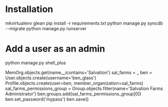 # Installation

mkvirtualenv glean
pip install -r requirements.txt
python manage.py syncdb --migrate
python manage.py runserver

# Add a user as an admin

python manage.py shell_plus

MemOrg.objects.get(name__icontains='Salvation')
sal_farms = _
ben = User.objects.create(username='ben_glass')
Profile.objects.create(user=ben, member_organization=sal_farms)
sal_farms_permissions_group = Group.objects.filter(name='Salvation Farms Administrator')
ben.groups.add(sal_farms_permissions_group[0])
ben.set_password('mypass')
ben.save()
